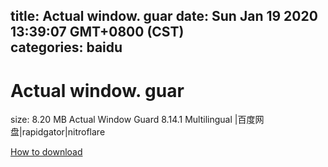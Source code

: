 
title: Actual window. guar
date: Sun Jan 19 2020 13:39:07 GMT+0800 (CST)    
categories: baidu
---

# Actual window. guar
size: 8.20 MB
 Actual Window Guard 8.14.1 Multilingual |百度网盘|rapidgator|nitroflare
 

[How to download](https://bpcam.bemobtrk.com/go/2ceec3aa-1ca2-46d6-b9ff-aaa5c184517c?jno=3025)